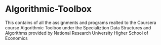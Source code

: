 # Algorithmic-Toolbox
This contains of all the assignments and programs realted to the Coursera course Algorithmic Toolbox under the Specializtion Data Structures and Algorithms provided by National Research University Higher School of Economics
